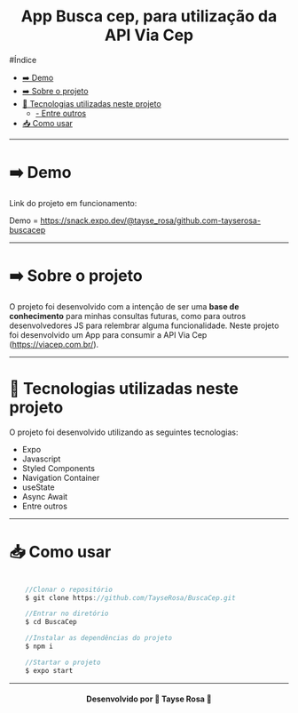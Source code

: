 <h1 align="center"> App Busca cep, para utilização da API Via Cep</h1>

#Índice
- [➡️ Demo](#️-demo)
- [➡️ Sobre o projeto](#️-sobre-o-projeto)
- [🚀 Tecnologias utilizadas neste projeto](#-tecnologias-utilizadas-neste-projeto)
  - [- Entre outros](#--entre-outros)
- [📥 Como usar](#-como-usar)

---

# ➡️ Demo
Link do projeto em funcionamento: 

Demo = https://snack.expo.dev/@tayse_rosa/github.com-tayserosa-buscacep

---

# ➡️ Sobre o projeto
O projeto foi desenvolvido com a intenção de ser uma **base de conhecimento** para minhas consultas futuras, como para outros desenvolvedores JS para relembrar alguma funcionalidade.
Neste projeto foi desenvolvido um App para consumir a API Via Cep (https://viacep.com.br/).

---

# 🚀 Tecnologias utilizadas neste projeto
O projeto foi desenvolvido utilizando as seguintes tecnologias:

- Expo
- Javascript
- Styled Components
- Navigation Container
- useState
- Async Await
- Entre outros
---

# 📥 Como usar
```js

    //Clonar o repositório
    $ git clone https://github.com/TayseRosa/BuscaCep.git

    //Entrar no diretório
    $ cd BuscaCep

    //Instalar as dependências do projeto
    $ npm i

    //Startar o projeto
    $ expo start

``` 

---
<h4 align="center"> Desenvolvido por 🚀 Tayse Rosa 🌸 </h4>